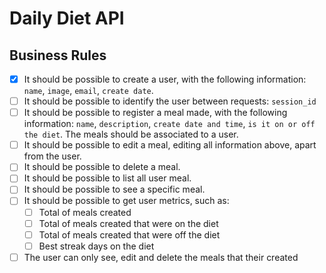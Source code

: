 # Daily Diet API

## Business Rules

- [x] It should be possible to create a user, with the following information: `name`, `image`, `email`, `create date`.
- [ ] It should be possible to identify the user between requests: `session_id`
- [ ] It should be possible to register a meal made, with the following information: `name`, `description`, `create date and time`, `is it on or off the diet`. The meals should be associated to a user.
- [ ] It should be possible to edit a meal, editing all information above, apart from the user.
- [ ] It should be possible to delete a meal.
- [ ] It should be possible to list all user meal.
- [ ] It should be possible to see a specific meal.
- [ ] It should be possible to get user metrics, such as:
  - [ ] Total of meals created
  - [ ] Total of meals created that were on the diet
  - [ ] Total of meals created that were off the diet
  - [ ] Best streak days on the diet
- [ ] The user can only see, edit and delete the meals that their created
